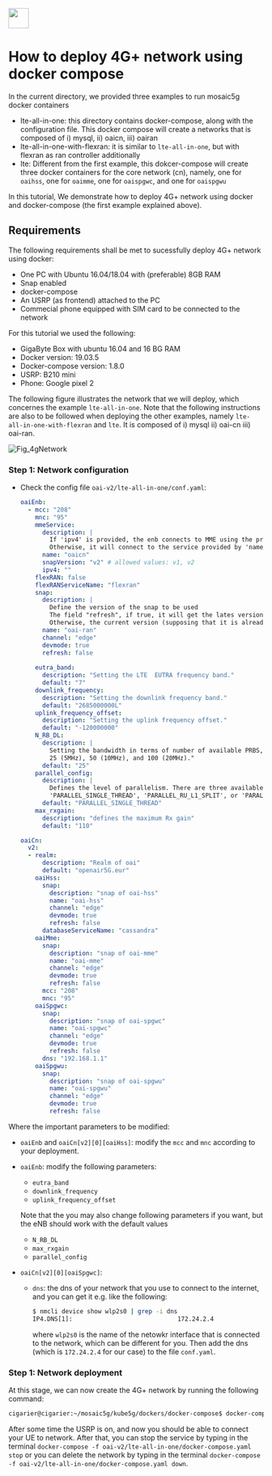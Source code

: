 [<img align="center" width="40" height="40" src="https://mosaic5g.io/img/m5g-kube5g.png" />](https://gitlab.eurecom.fr/mosaic5g/kube5g/-/tree/develop/dockers/docker-compose)
# How to deploy 4G+ network using docker compose

In the current directory, we provided three examples to run mosaic5g docker containers
- lte-all-in-one: this directory contains docker-compose, along with the configuration file. This docker compose will create a networks that is composed of i) mysql, ii) oaicn, iii) oairan
- lte-all-in-one-with-flexran: it is similar to ```lte-all-in-one```, but with flexran as ran controller additionally
- lte: Different from the first example, this dokcer-compose will create three docker containers for the core network (cn), namely, one for ```oaihss```, one for ```oaimme```, one for ```oaispgwc```, and one for ```oaispgwu```

In this tutorial, We demonstrate how to deploy 4G+ network using docker and docker-compose (the first example explained above).


## Requirements
The following requirements shall be met to sucessfully deploy 4G+ network using docker:
* One PC with Ubuntu 16.04/18.04 with (preferable) 8GB RAM
* Snap enabled
* docker-compose
* An USRP (as frontend) attached to the PC
* Commecial phone equipped with SIM card to be connected to the network


For this tutorial we used the following:
- GigaByte Box with ubuntu 16.04 and 16 BG RAM
- Docker version: 19.03.5
- Docker-compose version: 1.8.0
- USRP: B210 mini
- Phone: Google pixel 2

The following figure illustrates the network that we will deploy, which concernes the example ```lte-all-in-one```. Note that the following instructions are also to be followed when deploying the other examples, namely ```lte-all-in-one-with-flexran``` and ```lte```. It is composed of i) mysql ii) oai-cn iii) oai-ran.

![Fig_4gNetwork](https://i.imgur.com/gFC5I8i.jpg)

### Step 1: Network configuration
- Check the config file ```oai-v2/lte-all-in-one/conf.yaml```:
  ```yaml
  oaiEnb:
    - mcc: "208"                 
      mnc: "95"
      mmeService: 
        description: |
          If 'ipv4' is provided, the enb connects to MME using the provied ip address.
          Otherwise, it will connect to the service provided by 'name'        
        name: "oaicn"
        snapVersion: "v2" # allowed values: v1, v2
        ipv4: ""
      flexRAN: false
      flexRANServiceName: "flexran"
      snap:
        description: |
          Define the version of the snap to be used
          The field "refresh", if true, it will get the lates version of snap.
          Otherwise, the current version (supposing that it is already installed) will be kept
        name: "oai-ran"
        channel: "edge"
        devmode: true
        refresh: false 
        
      eutra_band:
        description: "Setting the LTE  EUTRA frequency band."
        default: "7"
      downlink_frequency:
        description: "Setting the downlink frequency band."
        default: "2685000000L"
      uplink_frequency_offset:
        description: "Setting the uplink frequency offset."
        default: "-120000000"
      N_RB_DL:
        description: |
          Setting the bandwidth in terms of number of available PRBS, 
          25 (5MHz), 50 (10MHz), and 100 (20MHz)."
        default: "25"
      parallel_config:
        description: |
          Defines the level of parallelism. There are three available values;
          'PARALLEL_SINGLE_THREAD', 'PARALLEL_RU_L1_SPLIT', or 'PARALLEL_RU_L1_TRX_SPLIT'"
        default: "PARALLEL_SINGLE_THREAD"
      max_rxgain:
        description: "defines the maximum Rx gain"  
        default: "110"

  oaiCn:
    v2:
    - realm: 
        description: "Realm of oai"
        default: "openair5G.eur"
      oaiHss:
        snap:
          description: "snap of oai-hss"
          name: "oai-hss"
          channel: "edge"
          devmode: true
          refresh: false
        databaseServiceName: "cassandra"
      oaiMme:
        snap:
          description: "snap of oai-mme"
          name: "oai-mme"
          channel: "edge"
          devmode: true
          refresh: false
        mcc: "208"  
        mnc: "95"
      oaiSpgwc:
        snap:
          description: "snap of oai-spgwc"
          name: "oai-spgwc"
          channel: "edge"
          devmode: true
          refresh: false
        dns: "192.168.1.1"
      oaiSpgwu:
        snap:
          description: "snap of oai-spgwu"
          name: "oai-spgwu"
          channel: "edge"
          devmode: true
          refresh: false

  ```

Where the important parameters to be modified:
- ```oaiEnb``` and ```oaiCn[v2][0][oaiHss]```: modify the ```mcc``` and ```mnc``` according to your deployment. 
- ```oaiEnb```: modify the following parameters: 
  - ```eutra_band```
  - ```downlink_frequency```
  - ```uplink_frequency_offset```
  
  Note that the you may also change following parameters if you want, but the eNB should work with the default values
  - ```N_RB_DL```
  - ```max_rxgain```
  - ```parallel_config```
  
- ```oaiCn[v2][0][oaiSpgwc]```:
  - ```dns```: the dns of your network that you use to connect to the internet, and you can get it e.g. like the following:
    ```bash
    $ nmcli device show wlp2s0 | grep -i dns 
    IP4.DNS[1]:                             172.24.2.4
    ```
    where ```wlp2s0``` is the name of the netowkr interface that is connected to the network, which can be different for you. Then add the dns (which is ```172.24.2.4``` for our case) to the file ```conf.yaml```.

### Step 1: Network deployment
At this stage, we can now create the 4G+ network by running the following command:
```bash
cigarier@cigarier:~/mosaic5g/kube5g/dockers/docker-compose$ docker-compose -f oai-v2/lte-all-in-one/docker-compose.yaml up -d
```
After some time the USRP is on, and now you should be able to connect your UE to network. After that, you can stop the service by typing in the terminal ```docker-compose -f oai-v2/lte-all-in-one/docker-compose.yaml stop``` or you can delete the network by typing in the terminal ```docker-compose -f oai-v2/lte-all-in-one/docker-compose.yaml down```.


